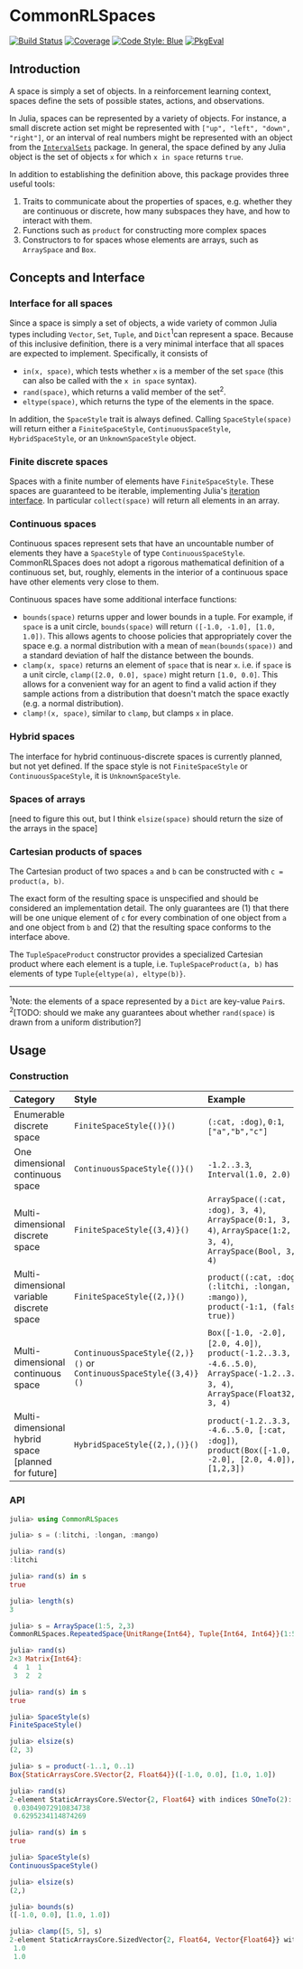 # CommonRLSpaces

[![Build Status](https://github.com/JuliaReinforcementLearning/CommonRLSpaces.jl/actions/workflows/CI.yml/badge.svg?branch=main)](https://github.com/JuliaReinforcementLearning/CommonRLSpaces.jl/actions/workflows/CI.yml?query=branch%3Amain)
[![Coverage](https://codecov.io/gh/JuliaReinforcementLearning/CommonRLSpaces.jl/branch/main/graph/badge.svg)](https://codecov.io/gh/JuliaReinforcementLearning/CommonRLSpaces.jl)
[![Code Style: Blue](https://img.shields.io/badge/code%20style-blue-4495d1.svg)](https://github.com/invenia/BlueStyle)
[![PkgEval](https://JuliaCI.github.io/NanosoldierReports/pkgeval_badges/C/CommonRLSpaces.svg)](https://JuliaCI.github.io/NanosoldierReports/pkgeval_badges/report.html)

## Introduction

A space is simply a set of objects. In a reinforcement learning context, spaces define the sets of possible states, actions, and observations.

In Julia, spaces can be represented by a variety of objects. For instance, a small discrete action set might be represented with `["up", "left", "down", "right"]`, or an interval of real numbers might be represented with an object from the [`IntervalSets`](https://github.com/JuliaMath/IntervalSets.jl) package. In general, the space defined by any Julia object is the set of objects `x` for which `x in space` returns `true`.

In addition to establishing the definition above, this package provides three useful tools:

1. Traits to communicate about the properties of spaces, e.g. whether they are continuous or discrete, how many subspaces they have, and how to interact with them.
2. Functions such as `product` for constructing more complex spaces
3. Constructors to for spaces whose elements are arrays, such as `ArraySpace` and `Box`.

## Concepts and Interface

### Interface for all spaces

Since a space is simply a set of objects, a wide variety of common Julia types including `Vector`, `Set`, `Tuple`, and `Dict`<sup>1</sup>can represent a space.
Because of this inclusive definition, there is a very minimal interface that all spaces are expected to implement. Specifically, it consists of 
- `in(x, space)`, which tests whether `x` is a member of the set `space` (this can also be called with the `x in space` syntax).
- `rand(space)`, which returns a valid member of the set<sup>2</sup>.
- `eltype(space)`, which returns the type of the elements in the space.

In addition, the `SpaceStyle` trait is always defined. Calling `SpaceStyle(space)` will return either a `FiniteSpaceStyle`, `ContinuousSpaceStyle`, `HybridSpaceStyle`, or an `UnknownSpaceStyle` object.

### Finite discrete spaces

Spaces with a finite number of elements have `FiniteSpaceStyle`. These spaces are guaranteed to be iterable, implementing Julia's [iteration interface](https://docs.julialang.org/en/v1/manual/interfaces/). In particular `collect(space)` will return all elements in an array.

### Continuous spaces

Continuous spaces represent sets that have an uncountable number of elements they have a `SpaceStyle` of type `ContinuousSpaceStyle`. CommonRLSpaces does not adopt a rigorous mathematical definition of a continuous set, but, roughly, elements in the interior of a continuous space have other elements very close to them.

Continuous spaces have some additional interface functions:

- `bounds(space)` returns upper and lower bounds in a tuple. For example, if `space` is a unit circle, `bounds(space)` will return `([-1.0, -1.0], [1.0, 1.0])`. This allows agents to choose policies that appropriately cover the space e.g. a normal distribution with a mean of `mean(bounds(space))` and a standard deviation of half the distance between the bounds.
- `clamp(x, space)` returns an element of `space` that is near `x`. i.e. if `space` is a unit circle, `clamp([2.0, 0.0], space)` might return `[1.0, 0.0]`. This allows for a convenient way for an agent to find a valid action if they sample actions from a distribution that doesn't match the space exactly (e.g. a normal distribution).
- `clamp!(x, space)`, similar to `clamp`, but clamps `x` in place.

### Hybrid spaces

The interface for hybrid continuous-discrete spaces is currently planned, but not yet defined. If the space style is not `FiniteSpaceStyle` or `ContinuousSpaceStyle`, it is `UnknownSpaceStyle`.

### Spaces of arrays

[need to figure this out, but I think `elsize(space)` should return the size of the arrays in the space]

### Cartesian products of spaces

The Cartesian product of two spaces `a` and `b` can be constructed with `c = product(a, b)`.

The exact form of the resulting space is unspecified and should be considered an implementation detail. The only guarantees are (1) that there will be one unique element of `c` for every combination of one object from `a` and one object from `b` and (2) that the resulting space conforms to the interface above.

The `TupleSpaceProduct` constructor provides a specialized Cartesian product where each element is a tuple, i.e. `TupleSpaceProduct(a, b)` has elements of type `Tuple{eltype(a), eltype(b)}`.

---

<sup>1</sup>Note: the elements of a space represented by a `Dict` are key-value `Pair`s.
<sup>2</sup>[TODO: should we make any guarantees about whether `rand(space)` is drawn from a uniform distribution?]

## Usage

### Construction

|Category|Style|Example|
|:---|:----|:-----|
|Enumerable discrete space| `FiniteSpaceStyle{()}()` | `(:cat, :dog)`, `0:1`, `["a","b","c"]` |
|One dimensional continuous space| `ContinuousSpaceStyle{()}()` | `-1.2..3.3`, `Interval(1.0, 2.0)` |
|Multi-dimensional discrete space| `FiniteSpaceStyle{(3,4)}()` | `ArraySpace((:cat, :dog), 3, 4)`, `ArraySpace(0:1, 3, 4)`, `ArraySpace(1:2, 3, 4)`, `ArraySpace(Bool, 3, 4)`|
|Multi-dimensional variable discrete space| `FiniteSpaceStyle{(2,)}()` | `product((:cat, :dog), (:litchi, :longan, :mango))`, `product(-1:1, (false, true))`|
|Multi-dimensional continuous space| `ContinuousSpaceStyle{(2,)}()` or `ContinuousSpaceStyle{(3,4)}()` | `Box([-1.0, -2.0], [2.0, 4.0])`, `product(-1.2..3.3, -4.6..5.0)`, `ArraySpace(-1.2..3.3, 3, 4)`, `ArraySpace(Float32, 3, 4)` |
|Multi-dimensional hybrid space [planned for future]| `HybridSpaceStyle{(2,),()}()` | `product(-1.2..3.3, -4.6..5.0, [:cat, :dog])`, `product(Box([-1.0, -2.0], [2.0, 4.0]), [1,2,3])`|

### API

```julia
julia> using CommonRLSpaces

julia> s = (:litchi, :longan, :mango)

julia> rand(s)
:litchi

julia> rand(s) in s
true

julia> length(s)
3
```

```julia
julia> s = ArraySpace(1:5, 2,3)
CommonRLSpaces.RepeatedSpace{UnitRange{Int64}, Tuple{Int64, Int64}}(1:5, (2, 3))

julia> rand(s)
2×3 Matrix{Int64}:
 4  1  1
 3  2  2

julia> rand(s) in s
true

julia> SpaceStyle(s)
FiniteSpaceStyle()

julia> elsize(s)
(2, 3)
```

```julia
julia> s = product(-1..1, 0..1)
Box{StaticArraysCore.SVector{2, Float64}}([-1.0, 0.0], [1.0, 1.0])

julia> rand(s)
2-element StaticArraysCore.SVector{2, Float64} with indices SOneTo(2):
 0.03049072910834738
 0.6295234114874269

julia> rand(s) in s
true

julia> SpaceStyle(s)
ContinuousSpaceStyle()

julia> elsize(s)
(2,)

julia> bounds(s)
([-1.0, 0.0], [1.0, 1.0])

julia> clamp([5, 5], s)
2-element StaticArraysCore.SizedVector{2, Float64, Vector{Float64}} with indices SOneTo(2):
 1.0
 1.0
```
